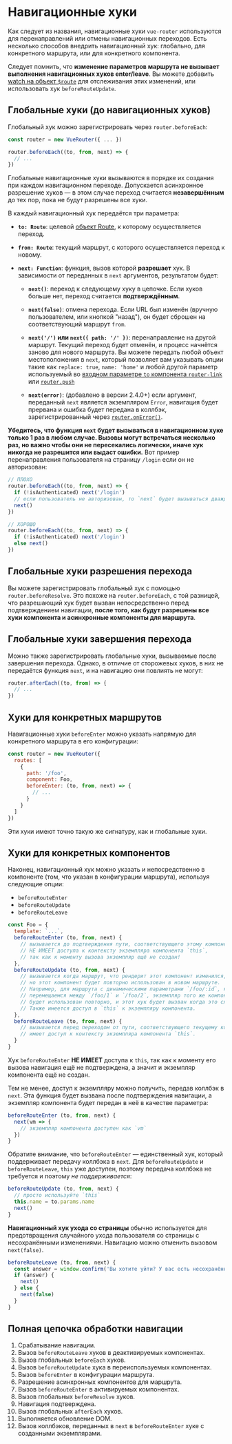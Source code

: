 # Навигационные хуки

Как следует из названия, навигационные хуки `vue-router` используются для перенаправлений или отмены навигационных переходов. Есть несколько способов внедрить навигационный хук: глобально, для конкретного маршрута, или для конкретного компонента.

Следует помнить, что **изменение параметров маршрута не вызывает выполнения навигационных хуков enter/leave**. Вы можете добавить [watch на объект `$route`](../essentials/dynamic-matching.md#отсnеживание-изменений-параметров) для отслеживания этих изменений, или использовать хук `beforeRouteUpdate`.

## Глобальные хуки (до навигационных хуков)

Глобальный хук можно зарегистрировать через `router.beforeEach`:

```js
const router = new VueRouter({ ... })

router.beforeEach((to, from, next) => {
  // ...
})
```

Глобальные навигационные хуки вызываются в порядке их создания при каждом навигационном переходе. Допускается асинхронное разрешение хуков — в этом случае переход считается **незавершённым** до тех пор, пока не будут разрешены все хуки.

В каждый навигационный хук передаётся три параметра:

- **`to: Route`**: целевой [объект Route](../../api/#объект-route), к которому осуществляется переход.

- **`from: Route`**: текущий маршрут, с которого осуществляется переход к новому.

- **`next: Function`**: функция, вызов которой **разрешает** хук. В зависимости от переданных в `next` аргументов, результатом будет:

  - **`next()`**: переход к следующему хуку в цепочке. Если хуков больше нет, переход считается **подтверждённым**.

  - **`next(false)`**: отмена перехода. Если URL был изменён (вручную пользователем, или кнопкой "назад"), он будет сброшен на соответствующий маршрут `from`.

  - **`next('/')` или `next({ path: '/' })`**: перенаправление на другой маршрут. Текущий переход будет отменён, и процесс начнётся заново для нового маршрута. Вы можете передать любой объект местоположения в `next`, который позволяет вам указывать опции такие как `replace: true`, `name: 'home'` и любой другой параметр используемый во [входном параметре `to` компонента `router-link`](../../api/#to) или [`router.push`](../../api/#router-push)

  - **`next(error)`**: (добавлено в версии 2.4.0+) если аргумент, переданный `next` является экземпляром `Error`, навигация будет прервана и ошибка будет передана в коллбэк, зарегистрированный через [`router.onError()`](../../api/#router-onerror).

**Убедитесь, что функция `next` будет вызываться в навигационном хуке только 1 раз в любом случае. Вызовы могут встречаться несколько раз, но важно чтобы они не пересекались логически, иначе хук никогда не разрешится или выдаст ошибки.** Вот пример перенаправления пользователя на страницу `/login` если он не авторизован:

```js
// ПЛОХО
router.beforeEach((to, from, next) => {
  if (!isAuthenticated) next('/login')
  // если пользователь не авторизован, то `next` будет вызываться дважды
  next()
})
```

```js
// ХОРОШО
router.beforeEach((to, from, next) => {
  if (!isAuthenticated) next('/login')
  else next()
})
```

## Глобальные хуки разрешения перехода

Вы можете зарегистрировать глобальный хук с помощью `router.beforeResolve`. Это похоже на `router.beforeEach`, с той разницей, что разрешающий хук будет вызван непосредственно перед подтверждением навигации, **после того, как будут разрешены все хуки компонента и асинхронные компоненты для маршрута**.

## Глобальные хуки завершения перехода

Можно также зарегистрировать глобальные хуки, вызываемые после завершения перехода. Однако, в отличие от сторожевых хуков, в них не передаётся функция `next`, и на навигацию они повлиять не могут:

```js
router.afterEach((to, from) => {
  // ...
})
```

## Хуки для конкретных маршрутов

Навигационные хуки `beforeEnter` можно указать напрямую для конкретного маршрута в его конфигурации:

```js
const router = new VueRouter({
  routes: [
    {
      path: '/foo',
      component: Foo,
      beforeEnter: (to, from, next) => {
        // ...
      }
    }
  ]
})
```

Эти хуки имеют точно такую же сигнатуру, как и глобальные хуки.

## Хуки для конкретных компонентов

Наконец, навигационный хук можно указать и непосредственно в компоненте (том, что указан в конфигурации маршрута), используя следующие опции:

- `beforeRouteEnter`
- `beforeRouteUpdate`
- `beforeRouteLeave`

```js
const Foo = {
  template: `...`,
  beforeRouteEnter (to, from, next) {
    // вызывается до подтверждения пути, соответствующего этому компоненту.
    // НЕ ИМЕЕТ доступа к контексту экземпляра компонента `this`,
    // так как к моменту вызова экземпляр ещё не создан!
  },
  beforeRouteUpdate (to, from, next) {
    // вызывается когда маршрут, что рендерит этот компонент изменился,
    // но этот компонент будет повторно использован в новом маршруте.
    // Например, для маршрута с динамическими параметрами `/foo/:id`, когда мы
    // перемещаемся между `/foo/1` и `/foo/2`, экземпляр того же компонента `Foo`
    // будет использован повторно, и этот хук будет вызван когда это случится.
    // Также имеется доступ в `this` к экземпляру компонента.
  },
  beforeRouteLeave (to, from, next) {
    // вызывается перед переходом от пути, соответствующего текущему компоненту;
    // имеет доступ к контексту экземпляра компонента `this`.
  }
}
```

Хук `beforeRouteEnter` **НЕ ИМЕЕТ** доступа к `this`, так как к моменту его вызова навигация ещё не подтверждена, а значит и экземпляр компонента ещё не создан.

Тем не менее, доступ к экземпляру можно получить, передав коллбэк в `next`. Эта функция будет вызвана после подтверждения навигации, а экземпляр компонента будет передан в неё в качестве параметра:

```js
beforeRouteEnter (to, from, next) {
  next(vm => {
    // экземпляр компонента доступен как `vm`
  })
}
```

Обратите внимание, что `beforeRouteEnter` — единственный хук, который поддерживает передачу коллбэка в `next`. Для `beforeRouteUpdate` и `beforeRouteLeave`, `this` уже доступен, поэтому передача коллбэка не требуется и поэтому *не поддерживается*:

```js
beforeRouteUpdate (to, from, next) {
  // просто используйте `this`
  this.name = to.params.name
  next()
}
```

**Навигационный хук ухода со страницы** обычно используется для предотвращения случайного ухода пользователя со страницы с несохранёнными изменениями. Навигацию можно отменить вызовом `next(false)`.

```js
beforeRouteLeave (to, from, next) {
  const answer = window.confirm('Вы хотите уйти? У вас есть несохранённые изменения!')
  if (answer) {
    next()
  } else {
    next(false)
  }
}
```

## Полная цепочка обработки навигации

1. Срабатывание навигации.
2. Вызов `beforeRouteLeave` хуков в деактивируемых компонентах.
3. Вызов глобальных `beforeEach` хуков.
4. Вызов `beforeRouteUpdate` хука в переиспользуемых компонентах.
5. Вызов `beforeEnter` в конфигурации маршрута.
6. Разрешение асинхронных компонентов для маршрута.
7. Вызов `beforeRouteEnter` в активируемых компонентах.
8. Вызов глобальных `beforeResolve` хуков.
9. Навигация подтверждена.
10. Вызов глобальных `afterEach` хуков.
11. Выполняется обновление DOM.
12. Вызов коллбэков, переданных в `next` в `beforeRouteEnter` хуке с созданными экземплярами.
